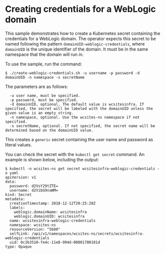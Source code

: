 # Creating credentials for a WebLogic domain

This sample demonstrates how to create a Kubernetes secret containing the
credentials for a WebLogic domain.  The operator expects this secret to be
named following the pattern `domainUID-weblogic-credentials`, where `domainUID`
is the unique identifier of the domain.  It must be in the same namespace
that the domain will run in.

To use the sample, run the command:

```
$ ./create-weblogic-credentials.sh -u username -p password -d domainUID -n namespace -s secretName
```

The parameters are as follows:

```  
  -u user name, must be specified.
  -p password, must be specified.
  -d domainUID, optional. The default value is wcsitesinfra. If specified, the secret will be labeled with the domainUID unless the given value is an empty string.
  -n namespace, optional. Use the wcsites-ns namespace if not specified.
  -s secretName, optional. If not specified, the secret name will be determined based on the domainUID value.
```

This creates a `generic` secret containing the user name and password as literal values.

You can check the secret with the `kubectl get secret` command.  An example is shown below,
including the output:

```
$ kubectl -n wcsites-ns get secret wcsitesinfra-weblogic-credentials -o yaml
apiVersion: v1
data:
  password: d2VsY29tZTE=
  username: d2VibG9naWM=
kind: Secret
metadata:
  creationTimestamp: 2018-12-12T20:25:20Z
  labels:
    weblogic.domainName: wcsitesinfra
    weblogic.domainUID: wcsitesinfra
  name: wcsitesinfra-weblogic-credentials
  namespace: wcsites-ns
  resourceVersion: "5680"
  selfLink: /api/v1/namespaces/wcsites-ns/secrets/wcsitesinfra-weblogic-credentials
  uid: 0c2b3510-fe4c-11e8-994d-00001700101d
type: Opaque

```

